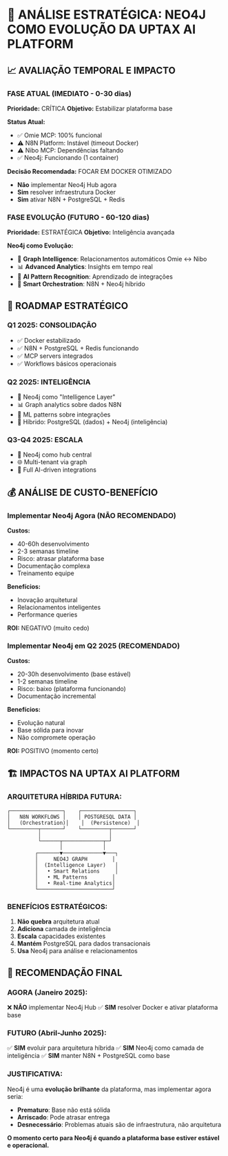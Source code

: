 # 🧠 ANÁLISE ESTRATÉGICA: NEO4J COMO EVOLUÇÃO DA UPTAX AI PLATFORM

## 📈 AVALIAÇÃO TEMPORAL E IMPACTO

### **FASE ATUAL (IMEDIATO - 0-30 dias)**
**Prioridade:** CRÍTICA
**Objetivo:** Estabilizar plataforma base

**Status Atual:**
- ✅ Omie MCP: 100% funcional
- ⚠️ N8N Platform: Instável (timeout Docker)
- ⚠️ Nibo MCP: Dependências faltando
- ✅ Neo4j: Funcionando (1 container)

**Decisão Recomendada:** FOCAR EM DOCKER OTIMIZADO
- **Não** implementar Neo4j Hub agora
- **Sim** resolver infraestrutura Docker
- **Sim** ativar N8N + PostgreSQL + Redis

### **FASE EVOLUÇÃO (FUTURO - 60-120 dias)**
**Prioridade:** ESTRATÉGICA
**Objetivo:** Inteligência avançada

**Neo4j como Evolução:**
- 🧠 **Graph Intelligence**: Relacionamentos automáticos Omie ↔ Nibo
- 📊 **Advanced Analytics**: Insights em tempo real
- 🤖 **AI Pattern Recognition**: Aprendizado de integrações
- 🔄 **Smart Orchestration**: N8N + Neo4j híbrido

## 🎯 ROADMAP ESTRATÉGICO

### **Q1 2025: CONSOLIDAÇÃO**
- ✅ Docker estabilizado
- ✅ N8N + PostgreSQL + Redis funcionando
- ✅ MCP servers integrados
- ✅ Workflows básicos operacionais

### **Q2 2025: INTELIGÊNCIA**
- 🧠 Neo4j como "Intelligence Layer"
- 📊 Graph analytics sobre dados N8N
- 🤖 ML patterns sobre integrações
- 🔄 Híbrido: PostgreSQL (dados) + Neo4j (inteligência)

### **Q3-Q4 2025: ESCALA**
- 🚀 Neo4j como hub central
- 🌐 Multi-tenant via graph
- 🤖 Full AI-driven integrations

## 💰 ANÁLISE DE CUSTO-BENEFÍCIO

### **Implementar Neo4j Agora (NÃO RECOMENDADO)**
**Custos:**
- 40-60h desenvolvimento
- 2-3 semanas timeline
- Risco: atrasar plataforma base
- Documentação complexa
- Treinamento equipe

**Benefícios:**
- Inovação arquitetural
- Relacionamentos inteligentes
- Performance queries

**ROI:** NEGATIVO (muito cedo)

### **Implementar Neo4j em Q2 2025 (RECOMENDADO)**
**Custos:**
- 20-30h desenvolvimento (base estável)
- 1-2 semanas timeline
- Risco: baixo (plataforma funcionando)
- Documentação incremental

**Benefícios:**
- Evolução natural
- Base sólida para inovar
- Não compromete operação

**ROI:** POSITIVO (momento certo)

## 🏗️ IMPACTOS NA UPTAX AI PLATFORM

### **ARQUITETURA HÍBRIDA FUTURA:**
```
┌─────────────────┐    ┌─────────────────┐
│   N8N WORKFLOWS │    │ POSTGRESQL DATA │
│   (Orchestration)│    │  (Persistence)  │
└─────────┬───────┘    └─────────┬───────┘
          │                      │
          └──────┬─────────────┬─┘
                 │             │
         ┌───────▼─────────────▼───┐
         │     NEO4J GRAPH        │
         │  (Intelligence Layer)   │
         │   • Smart Relations     │
         │   • ML Patterns        │
         │   • Real-time Analytics│
         └────────────────────────┘
```

### **BENEFÍCIOS ESTRATÉGICOS:**
1. **Não quebra** arquitetura atual
2. **Adiciona** camada de inteligência
3. **Escala** capacidades existentes
4. **Mantém** PostgreSQL para dados transacionais
5. **Usa** Neo4j para análise e relacionamentos

## 🎯 RECOMENDAÇÃO FINAL

### **AGORA (Janeiro 2025):**
❌ **NÃO** implementar Neo4j Hub
✅ **SIM** resolver Docker e ativar plataforma base

### **FUTURO (Abril-Junho 2025):**
✅ **SIM** evoluir para arquitetura híbrida
✅ **SIM** Neo4j como camada de inteligência
✅ **SIM** manter N8N + PostgreSQL como base

### **JUSTIFICATIVA:**
Neo4j é uma **evolução brilhante** da plataforma, mas implementar agora seria:
- **Prematuro**: Base não está sólida
- **Arriscado**: Pode atrasar entrega
- **Desnecessário**: Problemas atuais são de infraestrutura, não arquitetura

**O momento certo para Neo4j é quando a plataforma base estiver estável e operacional.**